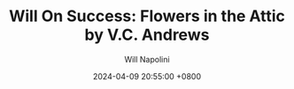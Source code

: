 ---
title: "Will On Success: Flowers in the Attic by V.C. Andrews"
author: Will Napolini
date: 2024-04-09 20:55:00 +0800
categories: [Mindset, Book-summaries]
tags:
  [
    flowers-in-the-attic,
    v.c-andrews,
    family-secrets,
    gothic-novels,
    dark-fantasy,
    sibling-rivalry,
    family-dynamics,
    psychological-thriller,
    coming-of-age,
    abuse-and-neglect,
    forbidden-love,
    emotional-trauma,
    family-drama,
    secrets-and-lies,
    parenting-gone-wrong
  ]
image: https://pbs.twimg.com/media/GO1miiTWkAIbF4p?format=jpg&name=large
alt: "Will On Success: Flowers in the Attic by V.C. Andrews"
fallback:
  - 
  # Replace with the URL of your backup image
  -
  # Replace with the URL of your backup image
---